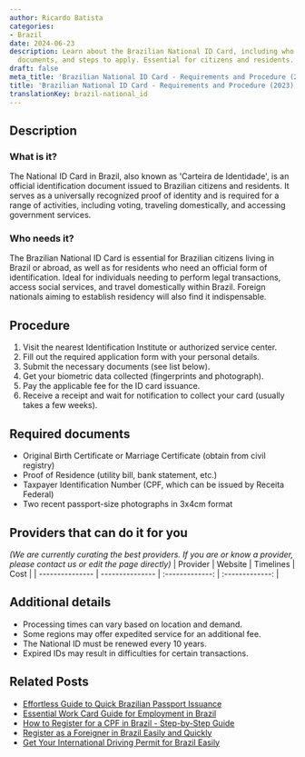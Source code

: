 ```yaml
---
author: Ricardo Batista
categories:
- Brazil
date: 2024-06-23
description: Learn about the Brazilian National ID Card, including who needs it, required
  documents, and steps to apply. Essential for citizens and residents.
draft: false
meta_title: 'Brazilian National ID Card - Requirements and Procedure (2023)'
title: 'Brazilian National ID Card - Requirements and Procedure (2023)'
translationKey: brazil-national_id
---
```



## Description
### What is it?
The National ID Card in Brazil, also known as 'Carteira de Identidade', is an official identification document issued to Brazilian citizens and residents. It serves as a universally recognized proof of identity and is required for a range of activities, including voting, traveling domestically, and accessing government services.

### Who needs it?
The Brazilian National ID Card is essential for Brazilian citizens living in Brazil or abroad, as well as for residents who need an official form of identification. Ideal for individuals needing to perform legal transactions, access social services, and travel domestically within Brazil. Foreign nationals aiming to establish residency will also find it indispensable.

## Procedure

1. Visit the nearest Identification Institute or authorized service center.
2. Fill out the required application form with your personal details.
3. Submit the necessary documents (see list below).
4. Get your biometric data collected (fingerprints and photograph).
5. Pay the applicable fee for the ID card issuance.
6. Receive a receipt and wait for notification to collect your card (usually takes a few weeks).


## Required documents

- Original Birth Certificate or Marriage Certificate (obtain from civil registry)
- Proof of Residence (utility bill, bank statement, etc.)
- Taxpayer Identification Number (CPF, which can be issued by Receita Federal)
- Two recent passport-size photographs in 3x4cm format


## Providers that can do it for you
_(We are currently curating the best providers. If you are or know a provider, please contact us or edit the page directly)_
| Provider        |     Website     |     Timelines    |       Cost      |
| --------------- | --------------- |  :-------------: | :-------------: |

## Additional details

- Processing times can vary based on location and demand.
- Some regions may offer expedited service for an additional fee.
- The National ID must be renewed every 10 years.
- Expired IDs may result in difficulties for certain transactions.

## Related Posts

- [Effortless Guide to Quick Brazilian Passport Issuance](https://tramitit.com/english/guides/brazil/passport_issuance/)
- [Essential Work Card Guide for Employment in Brazil](https://tramitit.com/english/guides/brazil/work_card/)
- [How to Register for a CPF in Brazil - Step-by-Step Guide](https://tramitit.com/english/guides/brazil/cpf_registration/)
- [Register as a Foreigner in Brazil Easily and Quickly](https://tramitit.com/english/guides/brazil/foreigners_registration/)
- [Get Your International Driving Permit for Brazil Easily](https://tramitit.com/english/guides/brazil/international_driving_permit/)